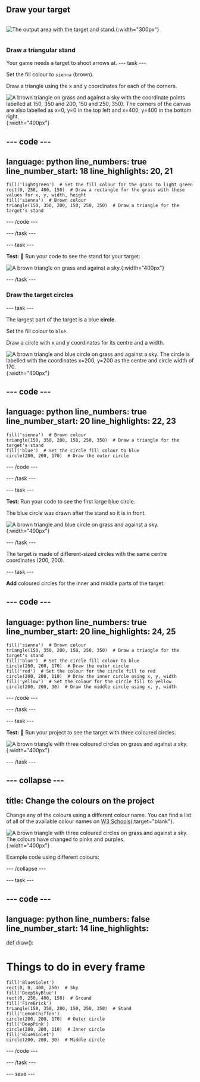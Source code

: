 ## Draw your target

<div style="display: flex; flex-wrap: wrap">
<div>

![The output area with the target and stand.](images/three-circles.png){:width="300px"}

</div>
</div>

### Draw a triangular stand
Your game needs a target to shoot arrows at.
--- task ---

Set the fill colour to `sienna` (brown). 

Draw a triangle using the x and y coordinates for each of the corners.

![A brown triangle on grass and against a sky with the coordinate points labelled at 150, 350 and 200, 150 and 250, 350). The corners of the canvas are also labelled as x=0, y=0 in the top left and x=400, y=400 in the bottom right.](images/stand_coords.png){:width="400px"}

--- code ---
---
language: python
line_numbers: true
line_number_start: 18
line_highlights: 20, 21
---
    fill('lightgreen')  # Set the fill colour for the grass to light green
    rect(0, 250, 400, 150)  # Draw a rectangle for the grass with these values for x, y, width, height
    fill('sienna')  # Brown colour
    triangle(150, 350, 200, 150, 250, 350)  # Draw a triangle for the target's stand

--- /code ---

--- /task ---

--- task ---

**Test:** 🔄 Run your code to see the stand for your target: 

![A brown triangle on grass and against a sky.](images/target-stand.png){:width="400px"}

--- /task ---

### Draw the target circles

--- task ---

The largest part of the target is a blue **circle**.

Set the fill colour to `blue`. 

Draw a circle with x and y coordinates for its centre and a width. 

![A brown triangle and blue circle on grass and against a sky. The circle is labelled with the coordinates x=200, y=200 as the centre and circle width of 170.](images/circle-coords.png){:width="400px"}

--- code ---
---
language: python
line_numbers: true
line_number_start: 20
line_highlights: 22, 23
---

    fill('sienna')  # Brown colour
    triangle(150, 350, 200, 150, 250, 350)  # Draw a triangle for the target's stand 
    fill('blue')  # Set the circle fill colour to blue
    circle(200, 200, 170)  # Draw the outer circle
  
--- /code ---

--- /task ---

--- task ---

**Test:** Run your code to see the first large blue circle. 

The blue circle was drawn after the stand so it is in front.

![A brown triangle and blue circle on grass and against a sky.](images/blue-circle.png){:width="400px"}

--- /task ---

The target is made of different-sized circles with the same centre coordinates (200, 200). 

--- task ---

**Add** coloured circles for the inner and middle parts of the target. 

--- code ---
---
language: python
line_numbers: true
line_number_start: 20
line_highlights: 24, 25
---

    fill('sienna')  # Brown colour
    triangle(150, 350, 200, 150, 250, 350)  # Draw a triangle for the target's stand 
    fill('blue')  # Set the circle fill colour to blue
    circle(200, 200, 170)  # Draw the outer circle
    fill('red')  # Set the colour for the circle fill to red
    circle(200, 200, 110)  # Draw the inner circle using x, y, width
    fill('yellow')  # Set the colour for the circle fill to yellow      
    circle(200, 200, 30)  # Draw the middle circle using x, y, width

--- /code ---

--- /task ---

--- task ---

**Test:** 🔄 Run your project to see the target with three coloured circles. 

![A brown triangle with three coloured circles on grass and against a sky.](images/three-circles.png){:width="400px"}

--- /task ---


--- collapse ---
---
title: Change the colours on the project
---

Change any of the colours using a different colour name. You can find a list of all of the available colour names on [W3 Schools](https://www.w3schools.com/colors/colors_names.asp){:target="blank"}. 

![A brown triangle with three coloured circles on grass and against a sky. The colours have changed to pinks and purples.](images/alternative-colours.png){:width="400px"}

Example code using different colours:



--- /collapse ---

--- task ---

--- code ---
---
language: python
line_numbers: false
line_number_start: 14
line_highlights: 
---
    
def draw():
# Things to do in every frame
    fill('BlueViolet')
    rect(0, 0, 400, 250)  # Sky
    fill('DeepSkyBlue')
    rect(0, 250, 400, 150)  # Ground
    fill('FireBrick')
    triangle(150, 350, 200, 150, 250, 350)  # Stand
    fill('LemonChiffon')
    circle(200, 200, 170)  # Outer circle
    fill('DeepPink')
    circle(200, 200, 110)  # Inner circle
    fill('BlueViolet')
    circle(200, 200, 30)  # Middle circle
  
--- /code ---

--- /task ---

--- save ---